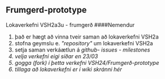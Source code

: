 ## Frumgerd-prototype
Lokaverkefni VSH2a3u - frumgerð
####Nemendur
<ol>
  <li>það er hægt að vinna tveir saman að lokaverkefni VSH2a</li>
  <li>stofna geymslu e. <i>"repository"</i> um lokaverkefni VSH2a</li>
  <li>setja saman verkáætlun á <i> github- issues - milestones</li></li>
  <li>velja verkefni eigi síðar en 23/03</li>
  <li>gogga (fork) í þetta verkefni VSH24/Frumgerð-prototype</li>
  <li>tillaga að lokaverkefni er í wiki skránni hér</li>
 </ol>
 
